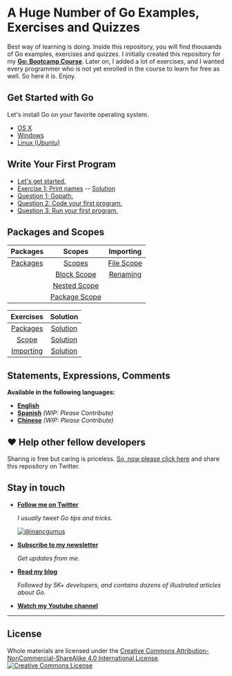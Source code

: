 # A Huge Number of Go Examples, Exercises and Quizzes

Best way of learning is doing. Inside this repository, you will find thousands of Go examples, exercises and quizzes. I initially created this repository for my **[Go: Bootcamp Course](https://www.udemy.com/course/learn-go-the-complete-bootcamp-course-golang/?referralCode=5CE6EB34E2B1EF4A7D37)**. Later on, I added a lot of exercises, and I wanted every programmer who is not yet enrolled in the course to learn for free as well. So here it is. Enjoy.

## Get Started with Go

Let's install Go on your favorite operating system.
* [OS X](https://github.com/inancgumus/learngo/blob/master/01-get-started/osx-installation.md)
* [Windows](https://github.com/inancgumus/learngo/blob/master/01-get-started/windows-installation.md)
* [Linux (Ubuntu)](https://github.com/inancgumus/learngo/blob/master/01-get-started/ubuntu-installation.md)

## Write Your First Program
* [Let's get started.](https://github.com/inancgumus/learngo/blob/master/01-get-started/README.md)
* [Exercise 1: Print names](https://github.com/inancgumus/learngo/blob/master/02-write-your-first-program/exercises/01-print-names/main.go) -- [Solution](https://github.com/inancgumus/learngo/blob/master/02-write-your-first-program/exercises/01-print-names/solution/main.go)
* [Question 1: Gopath.](https://github.com/inancgumus/learngo/tree/master/02-write-your-first-program/questions/01-gopath)
* [Question 2: Code your first program.](https://github.com/inancgumus/learngo/tree/master/02-write-your-first-program/questions/02-code-your-first-program)
* [Question 3: Run your first program.](https://github.com/inancgumus/learngo/tree/master/02-write-your-first-program/questions/03-run-your-first-program)

## Packages and Scopes
|Packages|Scopes|Importing
:--:|:--:|:--:
|[Packages](https://github.com/inancgumus/learngo/blob/master/03-packages-and-scopes/01-packages/main.go)|[Scopes](https://github.com/inancgumus/learngo/blob/master/03-packages-and-scopes/02-scopes/01-scopes/main.go)|[File Scope](https://github.com/inancgumus/learngo/blob/master/03-packages-and-scopes/03-importing/01-file-scope/main.go)|
| |[Block Scope](https://github.com/inancgumus/learngo/blob/master/03-packages-and-scopes/02-scopes/02-block-scope/main.go)|[Renaming](https://github.com/inancgumus/learngo/blob/master/03-packages-and-scopes/03-importing/02-renaming/main.go)|
| |[Nested Scope](https://github.com/inancgumus/learngo/blob/master/03-packages-and-scopes/02-scopes/03-nested-scope/main.go)| |
| |[Package Scope](https://github.com/inancgumus/learngo/blob/master/03-packages-and-scopes/02-scopes/04-package-scope/main.go)||

|Exercises|Solution|
:--:|:--:
|[Packages](https://github.com/inancgumus/learngo/blob/master/03-packages-and-scopes/exercises/01-packages/main.go)|[Solution](https://github.com/inancgumus/learngo/blob/master/03-packages-and-scopes/exercises/01-packages/solution/main.go)|
|[Scope](https://github.com/inancgumus/learngo/blob/master/03-packages-and-scopes/exercises/02-scopes/main.go)|[Solution](https://github.com/inancgumus/learngo/blob/master/03-packages-and-scopes/exercises/02-scopes/solution/main.go)|
|[Importing](https://github.com/inancgumus/learngo/blob/master/03-packages-and-scopes/exercises/03-importing/main.go)|[Solution](https://github.com/inancgumus/learngo/blob/master/03-packages-and-scopes/exercises/03-importing/solution/main.go)|

## Statements, Expressions, Comments



**Available in the following languages:**
* **[English](https://github.com/inancgumus/learngo)**
* **[Spanish](translation/spanish)** _(WIP: Please Contribute)_
* **[Chinese](translation/chinese)** _(WIP: Please Contribute)_

## ❤️ Help other fellow developers

Sharing is free but caring is priceless. [So, now please click here](https://twitter.com/intent/tweet?text=I%27m%20learning%20%23golang%20with%201000%2B%20hand-crafted%20examples%2C%20exercises%2C%20and%20quizzes.&url=https://github.com/inancgumus/learngo&via=inancgumus) and share this repository on Twitter.

## Stay in touch

* **[Follow me on Twitter](https://twitter.com/inancgumus)**

  _I usually tweet Go tips and tricks._

  [![@inancgumus](https://img.shields.io/twitter/follow/inancgumus.svg?style=social&label=@inancgumus)](https://twitter.com/inancgumus)

* **[Subscribe to my newsletter](https://eepurl.com/c4DMNX)**

  _Get updates from me._

* **[Read my blog](https://blog.learngoprogramming.com)**

  _Followed by 5K+ developers, and contains dozens of illustrated articles about Go._

* **[Watch my Youtube channel](https://www.youtube.com/channel/UCYxepZhtnFIVRh8t5H_QAdg?view_as=subscriber)**

---

## License
Whole materials are licensed under the <a rel="license" href="https://creativecommons.org/licenses/by-nc-sa/4.0/">Creative Commons Attribution-NonCommercial-ShareAlike 4.0 International License</a>.<br/>
<a rel="license" href="https://creativecommons.org/licenses/by-nc-sa/4.0/"><img alt="Creative Commons License" style="border-width:0" src="https://i.creativecommons.org/l/by-nc-sa/4.0/88x31.png"/></a>

